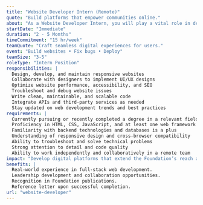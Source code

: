 ```yaml
---
title: "Website Developer Intern (Remote)"
quote: "Build platforms that empower communities online."
about: "As a Website Developer Intern, you will play a vital role in designing, developing, and maintaining web platforms that support our mission. This internship provides a valuable opportunity for individuals passionate about web development, user experience, and technology to apply their skills to meaningful projects that drive social impact and enhance our digital presence."
startDate: "Immediate"
duration: "2 - 5 Months"
timeCommitment: "15 hr/week"
teamQuote: "Craft seamless digital experiences for users."
event: "Build websites • Fix bugs • Deploy"
teamSize: "3-5"
roleType: "Intern Position"
responsibilities: |
  Design, develop, and maintain responsive websites
  Collaborate with designers to implement UI/UX designs
  Optimize website performance, accessibility, and SEO
  Troubleshoot and debug website issues
  Write clean, maintainable, and scalable code
  Integrate APIs and third-party services as needed
  Stay updated on web development trends and best practices
requirements: |
  Currently pursuing or recently completed a degree in a relevant field (e.g., Computer Science, Web Development, Information Technology)
  Proficiency in HTML, CSS, JavaScript, and at least one web framework (e.g., React, Vue, Angular)
  Familiarity with backend technologies and databases is a plus
  Understanding of responsive design and cross-browser compatibility
  Ability to troubleshoot and solve technical problems
  Strong attention to detail and code quality
  Ability to work independently and collaboratively in a remote team
impact: "Develop digital platforms that extend the Foundation’s reach and improve access to its programs."
benefits: |
  Real-world experience in full-stack web development.
  Leadership development and collaboration opportunities.
  Recognition in Foundation publications.
  Reference letter upon successful completion.
url: "website-developer"
---
```

